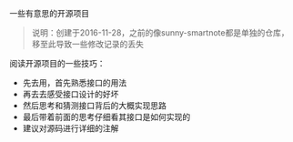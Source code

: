 一些有意思的开源项目

>说明：创建于2016-11-28，之前的像sunny-smartnote都是单独的仓库，移至此导致一些修改记录的丢失

阅读开源项目的一些技巧：

* 先去用，首先熟悉接口的用法
* 再去去感受接口设计的好坏
* 然后思考和猜测接口背后的大概实现思路
* 最后带着前面的思考仔细看其接口是如何实现的
* 建议对源码进行详细的注解
